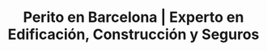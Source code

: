 ---
layout: 'layouts/index.njk'
title: 'Perito en Barcelona | Experto en Edificación, Construcción y Seguros'
description: "Perito en Barcelona experto en construcción, seguros y peritaje judicial. Informes técnicos y asesoramiento profesional."
permalink: /ca/
lang: ca
translations:
  - lang: es
    permalink: /
  - lang: en
    permalink: /en/

# Hero Section
hero:
    tag: PERITO JUDICIAL EN BARCELONA
    title: "Perito en Barcelona"
    subtitle: "Experto en Edificación, Construcción y Seguros"
    description: "Informes periciales independientes y profesionales para la resolución de conflictos en construcción y seguros."
    cta:
        primary: "Solicitar Presupuesto"
        primaryUrl: "/presupuesto/"
        secondary: "Ver Servicios"
        secondaryUrl: "#servicios"
    badges:
        - text: "15+ años de experiencia"
        - text: "Ingeniero colegiado"
        - text: "Respuesta en 24h"

# Servicios Section
servicios:
  title: "Nuestros Servicios Periciales"
  description: "Ofrecemos soluciones técnicas y jurídicas precisas, respaldadas por más de 15 años de experiencia y una doble visión como Ingeniero y Perito de Seguros."
  items:
    - title: "Peritajes de Construcción"
      description: "Analizamos a fondo patologías, vicios ocultos y defectos constructivos."
      features:
        - "Análisis de humedades y filtraciones"
        - "Inspección de grietas estructurales"
        - "Informes para comunidades"
      url: "/peritajes-construccion/"
    - title: "Peritajes de Seguros"
      description: "Valoramos daños, analizamos coberturas y realizamos contraperitajes."
      features:
        - "Valoración de daños por agua y robo"
        - "Contraperitajes y coberturas"
        - "Reclamaciones a aseguradoras"
      url: "/peritajes-seguros/"
---